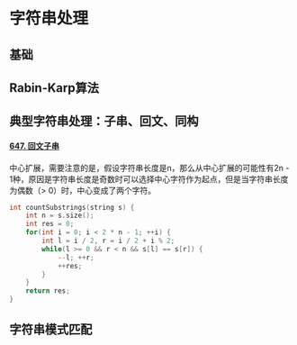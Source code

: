 # 字符串处理



## 基础



## Rabin-Karp算法



## 典型字符串处理：子串、回文、同构

#### [647. 回文子串](https://leetcode.cn/problems/palindromic-substrings/)

中心扩展，需要注意的是，假设字符串长度是n，那么从中心扩展的可能性有2n - 1种，原因是字符串长度是奇数时可以选择中心字符作为起点，但是当字符串长度为偶数（> 0）时，中心变成了两个字符。

```C++
int countSubstrings(string s) {
    int n = s.size();
    int res = 0;
    for(int i = 0; i < 2 * n - 1; ++i) {
        int l = i / 2, r = i / 2 + i % 2;
        while(l >= 0 && r < n && s[l] == s[r]) {
            --l; ++r;
            ++res;
        }
    }
    return res;
}
```



## 字符串模式匹配

